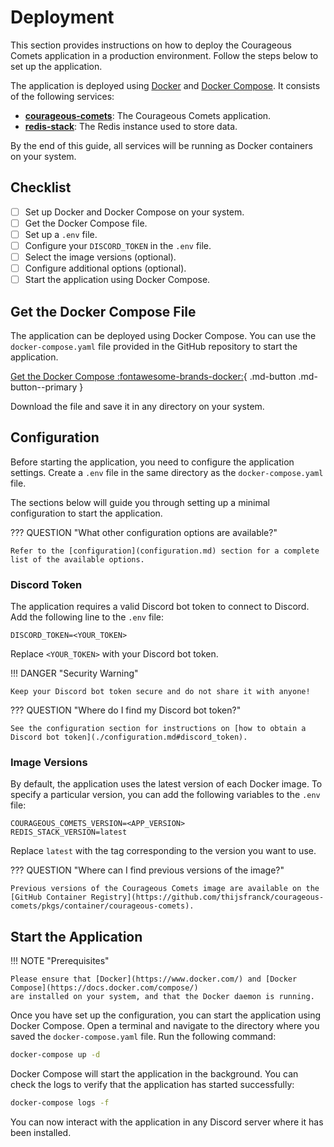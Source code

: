 <!-- markdownlint-disable MD013 - All syntax for button has to be on the same line -->

# Deployment

This section provides instructions on how to deploy the Courageous Comets application in a production environment.
Follow the steps below to set up the application.

The application is deployed using [Docker](https://www.docker.com/) and [Docker Compose](https://docs.docker.com/compose/).
It consists of the following services:

- [**courageous-comets**](https://github.com/thijsfranck/courageous-comets/pkgs/container/courageous-comets):
  The Courageous Comets application.
- [**redis-stack**](https://hub.docker.com/r/redis/redis-stack-server): The Redis instance used to store data.

By the end of this guide, all services will be running as Docker containers on your system.

## Checklist

- [ ] Set up Docker and Docker Compose on your system.
- [ ] Get the Docker Compose file.
- [ ] Set up a `.env` file.
- [ ] Configure your `DISCORD_TOKEN` in the `.env` file.
- [ ] Select the image versions (optional).
- [ ] Configure additional options (optional).
- [ ] Start the application using Docker Compose.

## Get the Docker Compose File

The application can be deployed using Docker Compose. You can use the `docker-compose.yaml` file provided in the
GitHub repository to start the application.

[Get the Docker Compose :fontawesome-brands-docker:](https://github.com/thijsfranck/courageous-comets/blob/<APP_VERSION>/docker-compose.yaml){ .md-button .md-button--primary }

Download the file and save it in any directory on your system.

## Configuration

Before starting the application, you need to configure the application settings. Create a `.env` file in the same
directory as the `docker-compose.yaml` file.

The sections below will guide you through setting up a minimal configuration to start the application.

??? QUESTION "What other configuration options are available?"

    Refer to the [configuration](configuration.md) section for a complete list of the available options.

### Discord Token

The application requires a valid Discord bot token to connect to Discord. Add the following line to the `.env`
file:

```dotenv
DISCORD_TOKEN=<YOUR_TOKEN>
```

Replace `<YOUR_TOKEN>` with your Discord bot token.

!!! DANGER "Security Warning"

    Keep your Discord bot token secure and do not share it with anyone!

??? QUESTION "Where do I find my Discord bot token?"

    See the configuration section for instructions on [how to obtain a Discord bot token](./configuration.md#discord_token).

### Image Versions

By default, the application uses the latest version of each Docker image. To specify a particular version, you
can add the following variables to the `.env` file:

```dotenv
COURAGEOUS_COMETS_VERSION=<APP_VERSION>
REDIS_STACK_VERSION=latest
```

Replace `latest` with the tag corresponding to the version you want to use.

??? QUESTION "Where can I find previous versions of the image?"

    Previous versions of the Courageous Comets image are available on the [GitHub Container Registry](https://github.com/thijsfranck/courageous-comets/pkgs/container/courageous-comets).

## Start the Application

!!! NOTE "Prerequisites"

    Please ensure that [Docker](https://www.docker.com/) and [Docker Compose](https://docs.docker.com/compose/)
    are installed on your system, and that the Docker daemon is running.

Once you have set up the configuration, you can start the application using Docker Compose. Open a terminal and
navigate to the directory where you saved the `docker-compose.yaml` file. Run the following command:

```bash
docker-compose up -d
```

Docker Compose will start the application in the background. You can check the logs to verify that the application
has started successfully:

```bash
docker-compose logs -f
```

You can now interact with the application in any Discord server where it has been installed.
